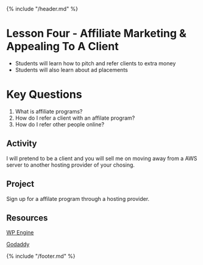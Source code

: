 {% include "/header.md" %}

# Lesson Four - Affiliate Marketing & Appealing To A Client

* Students will learn how to pitch and refer clients to extra money
* Students will also learn about ad placements

# Key Questions
1. What is affiliate programs?
2. How do I refer a client with an affilate program?
3. How do I refer other people online?

## Activity
I will pretend to be a client and you will sell me on moving away from a AWS server to another hosting provider of your chosing. 

## Project
Sign up for a affilate program through a hosting provider.

## Resources
[WP Engine](https://wpengine.com/affiliate/)

[Godaddy](https://www.godaddy.com/affiliate-programs)

{% include "/footer.md" %}
